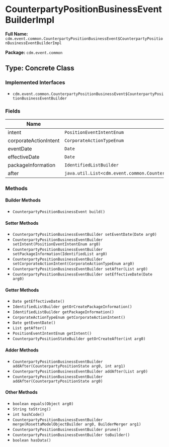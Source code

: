 # CounterpartyPositionBusinessEventBuilderImpl

**Full Name:** `cdm.event.common.CounterpartyPositionBusinessEvent$CounterpartyPositionBusinessEventBuilderImpl`

**Package:** `cdm.event.common`

## Type: Concrete Class

### Implemented Interfaces

- `cdm.event.common.CounterpartyPositionBusinessEvent$CounterpartyPositionBusinessEventBuilder`

### Fields

| Name | Type | Description |
|------|------|-------------|
| intent | `PositionEventIntentEnum` |  |
| corporateActionIntent | `CorporateActionTypeEnum` |  |
| eventDate | `Date` |  |
| effectiveDate | `Date` |  |
| packageInformation | `IdentifiedListBuilder` |  |
| after | `java.util.List<cdm.event.common.CounterpartyPositionState$CounterpartyPositionStateBuilder>` |  |

### Methods

#### Builder Methods

- `CounterpartyPositionBusinessEvent build()`

#### Setter Methods

- `CounterpartyPositionBusinessEventBuilder setEventDate(Date arg0)`
- `CounterpartyPositionBusinessEventBuilder setIntent(PositionEventIntentEnum arg0)`
- `CounterpartyPositionBusinessEventBuilder setPackageInformation(IdentifiedList arg0)`
- `CounterpartyPositionBusinessEventBuilder setCorporateActionIntent(CorporateActionTypeEnum arg0)`
- `CounterpartyPositionBusinessEventBuilder setAfter(List arg0)`
- `CounterpartyPositionBusinessEventBuilder setEffectiveDate(Date arg0)`

#### Getter Methods

- `Date getEffectiveDate()`
- `IdentifiedListBuilder getOrCreatePackageInformation()`
- `IdentifiedListBuilder getPackageInformation()`
- `CorporateActionTypeEnum getCorporateActionIntent()`
- `Date getEventDate()`
- `List getAfter()`
- `PositionEventIntentEnum getIntent()`
- `CounterpartyPositionStateBuilder getOrCreateAfter(int arg0)`

#### Adder Methods

- `CounterpartyPositionBusinessEventBuilder addAfter(CounterpartyPositionState arg0, int arg1)`
- `CounterpartyPositionBusinessEventBuilder addAfter(List arg0)`
- `CounterpartyPositionBusinessEventBuilder addAfter(CounterpartyPositionState arg0)`

#### Other Methods

- `boolean equals(Object arg0)`
- `String toString()`
- `int hashCode()`
- `CounterpartyPositionBusinessEventBuilder merge(RosettaModelObjectBuilder arg0, BuilderMerger arg1)`
- `CounterpartyPositionBusinessEventBuilder prune()`
- `CounterpartyPositionBusinessEventBuilder toBuilder()`
- `boolean hasData()`

